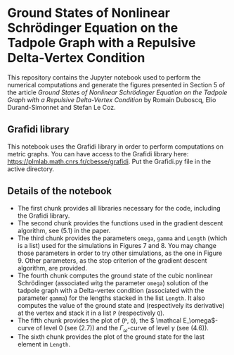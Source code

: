 # Ground States of Nonlinear Schrödinger Equation on the Tadpole Graph with a Repulsive Delta-Vertex Condition

This repository contains the Jupyter notebook used to perform the numerical computations and generate the figures presented in Section 5 of the article _Ground States of Nonlinear Schrödinger Equation on the Tadpole Graph with a Repulsive Delta-Vertex Condition_ by Romain Duboscq, Elio Durand-Simonnet and Stefan Le Coz.

## Grafidi library

This notebook uses the Grafidi library in order to perform computations on metric graphs. You can have access to the Grafidi library here: https://plmlab.math.cnrs.fr/cbesse/grafidi. Put the Grafidi.py file in the active directory.

## Details of the notebook
- The first chunk provides all libraries necessary for the code, including the Grafidi library.
- The second chunk provides the functions used in the gradient descent algorithm, see $(5.1)$ in the paper.
- The third chunk provides the parameters `omega`, `gamma` and `Length` (which is a list) used for the simulations in Figures $7$ and $8$. You may change those parameters in order to try other simulations, as the one in Figure $9$. Other parameters, as the stop criterion of the gradient descent algorithm, are provided.
- The fourth chunk computes the ground state of the cubic nonlinear Schrödinger (associated witg the parameter `omega`) solution of the tadpole graph with a Delta-vertex condition (associated with the parameter `gamma`) for the lengths stacked in the list `Length`. It also computes the value of the ground state and (respectively its derivative) at the vertex and stack it in a list `P` (respectively `Q`).
- The fifth chunk provides the plot of (`P`, `Q`), the $ \mathcal E_\omega$-curve of level $0$ (see $(2.7)$) and the $\Gamma_\omega$-curve of level $\gamma$ (see $(4.6)$).
- The sixth chunk provides the plot of the ground state for the last element in `Length`.

